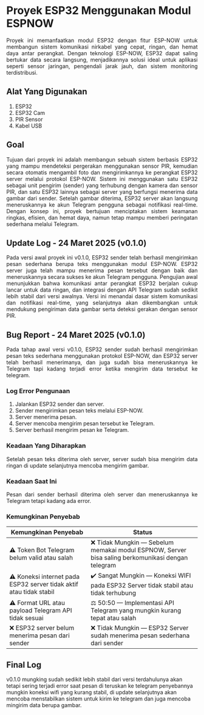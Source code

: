 # Proyek ESP32 Menggunakan Modul ESPNOW

<div align="justify">

Proyek ini memanfaatkan modul ESP32 dengan fitur ESP-NOW untuk membangun sistem komunikasi nirkabel yang cepat, ringan, dan hemat daya antar perangkat. Dengan teknologi ESP-NOW, ESP32 dapat saling bertukar data secara langsung, menjadikannya solusi ideal untuk aplikasi seperti sensor jaringan, pengendali jarak jauh, dan sistem monitoring terdistribusi.

</div>

## Alat Yang Digunakan
1. ESP32  
2. ESP32 Cam  
3. PIR Sensor  
4. Kabel USB  

## Goal

<div align="justify">

Tujuan dari proyek ini adalah membangun sebuah sistem berbasis ESP32 yang mampu mendeteksi pergerakan menggunakan sensor PIR, kemudian secara otomatis mengambil foto dan mengirimkannya ke perangkat ESP32 server melalui protokol ESP-NOW. Sistem ini menggunakan satu ESP32 sebagai unit pengirim (sender) yang terhubung dengan kamera dan sensor PIR, dan satu ESP32 lainnya sebagai server yang berfungsi menerima data gambar dari sender. Setelah gambar diterima, ESP32 server akan langsung meneruskannya ke akun Telegram pengguna sebagai notifikasi real-time. Dengan konsep ini, proyek bertujuan menciptakan sistem keamanan ringkas, efisien, dan hemat daya, namun tetap mampu memberi peringatan sederhana melalui Telegram.

</div>

## Update Log - 24 Maret 2025 (v0.1.0)
<div align="justify">

Pada versi awal proyek ini v0.1.0, ESP32 sender telah berhasil mengirimkan pesan sederhana berupa teks menggunakan modul ESP-NOW. ESP32 server juga telah mampu menerima pesan tersebut dengan baik dan meneruskannya secara sukses ke akun Telegram pengguna. Pengujian awal menunjukkan bahwa komunikasi antar perangkat ESP32 berjalan cukup lancar untuk data ringan, dan integrasi dengan API Telegram sudah sedikit lebih stabil dari versi awalnya. Versi ini menandai dasar sistem komunikasi dan notifikasi real-time, yang selanjutnya akan dikembangkan untuk mendukung pengiriman data gambar serta deteksi gerakan dengan sensor PIR.

</div>

## Bug Report - 24 Maret 2025 (v0.1.0)
<div align="justify">

Pada tahap awal versi v0.1.0, ESP32 sender sudah berhasil mengirimkan pesan teks sederhana menggunakan protokol ESP-NOW, dan ESP32 server telah berhasil menerimanya, dan juga sudah bisa meneruskannya ke Telegram tapi kadang terjadi error ketika mengirim data tersebut ke telegram.

### Log Error Pengunaan
1. Jalankan ESP32 sender dan server.
2. Sender mengirimkan pesan teks melalui ESP-NOW.
3. Server menerima pesan.
4. Server mencoba mengirim pesan tersebut ke Telegram.
5. Server berhasil mengirim pesan ke Telegram.

### Keadaan Yang Diharapkan
Setelah pesan teks diterima oleh server, server sudah bisa mengirim data ringan di update selanjutnya mencoba mengirim gambar.
### Keadaan Saat Ini
Pesan dari sender berhasil diterima oleh server dan meneruskannya ke Telegram tetapi kadang ada error.
</div>

### Kemungkinan Penyebab

<div align="center">

<table>
  <thead>
    <tr>
      <th>Kemungkinan Penyebab</th>
      <th>Status</th>
    </tr>
  </thead>
  <tbody>
    <tr>
      <td>⚠️ Token Bot Telegram belum valid atau salah</td>
      <td>❌ Tidak Mungkin — Sebelum memakai modul ESPNOW, Server bisa saling berkomunikasi dengan telegram</td>
    </tr>
    <tr>
      <td>⚠️ Koneksi internet pada ESP32 server tidak aktif atau tidak stabil</td>
      <td>✔️ Sangat Mungkin — Koneksi WIFI pada ESP32 Server tidak stabil atau tidak terhubung</td>
    </tr>
    <tr>
      <td>⚠️ Format URL atau payload Telegram API tidak sesuai</td>
      <td>⚖️ 50:50 — Implementasi API Telegram yang mungkin kurang tepat atau salah</td>
    </tr>
    <tr>
      <td>❌ ESP32 server belum menerima pesan dari sender</td>
      <td>❌ Tidak Mungkin — ESP32 Server sudah menerima pesan sederhana dari sender</td>
    </tr>
  </tbody>
</table>

</div>

## Final Log
v0.1.0 mungking sudah sedikit lebih stabil dari versi terdahulunya akan tetapi sering terjadi error saat pesan di teruskan ke telegram penyebannya mungkin koneksi wifi yang kurang stabil, di update selanjutnya akan mencoba menstabilkan sistem untuk kirim ke telegram dan juga mencoba mingirim data berupa gambar.
